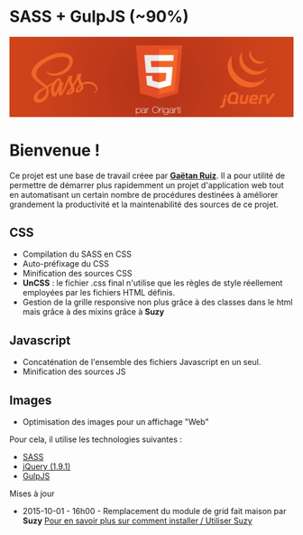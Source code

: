 # SASS + GulpJS (**~90%**)

![Alt text](https://github.com/origarti/-Starter-Sass/blob/master/www/dist/pic/header-sass.jpg?raw=true)

# Bienvenue !

Ce projet est une base de travail créee par **[Gaëtan Ruiz](http://origarti.fr)**. Il a pour utilité de permettre de démarrer plus rapidemment un projet d'application web tout en automatisant un certain nombre de procédures destinées à améliorer grandement la productivité et la maintenabilité des sources de ce projet.

## CSS

*   Compilation du SASS en CSS
*   Auto-préfixage du CSS
*   Minification des sources CSS
*   **UnCSS** : le fichier .css final n'utilise que les règles de style réellement employées par les fichiers HTML définis.
*   Gestion de la grille responsive non plus grâce à des classes dans le html mais grâce à des mixins grâce à **Suzy**

## Javascript

*   Concaténation de l'ensemble des fichiers Javascript en un seul.
*   Minification des sources JS

## Images

*   Optimisation des images pour un affichage "Web"

Pour cela, il utilise les technologies suivantes :

*   [SASS](http://sass-lang.com/)
*   [jQuery (1.9.1)](https://jquery.com/)
*   [GulpJS](http://gulpjs.com/)

Mises à jour
* 2015-10-01 - 16h00 - Remplacement du module de grid fait maison par **Suzy**
[Pour en savoir plus sur comment installer / Utiliser Suzy](http://www.grafikart.fr/tutoriels/html-css/susy-grille-scss-658)